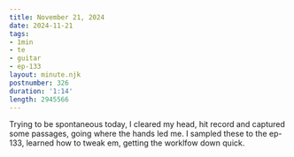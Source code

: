 ```yaml
---
title: November 21, 2024
date: 2024-11-21
tags:
- 1min
- te
- guitar
- ep-133
layout: minute.njk
postnumber: 326
duration: '1:14'
length: 2945566
---
```

Trying to be spontaneous today, I cleared my head, hit record and captured some passages, going where the hands led me. I sampled these to the ep-133, learned how to tweak em, getting the worklfow down quick. 